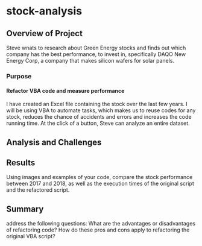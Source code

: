 # stock-analysis

## Overview of Project
Steve wnats to research about Green Energy stocks and finds out which company has the best performance, to invest in, specifically DAQO New Energy Corp, a company that makes silicon wafers for solar panels. 

### Purpose
#### Refactor VBA code and measure performance
I have created an Excel file containing the stock over the last few years. I will be using VBA to automate tasks, which makes us to reuse codes for any stock, reduces the chance of accidents and errors and increases the code running time. At the click of a button, Steve can analyze an entire dataset.


## Analysis and Challenges




## Results
Using images and examples of your code, compare the stock performance between 2017 and 2018, as well as the execution times of the original script and the refactored script.

## Summary
address the following questions:
  What are the advantages or disadvantages of refactoring code?
  How do these pros and cons apply to refactoring the original VBA script?

